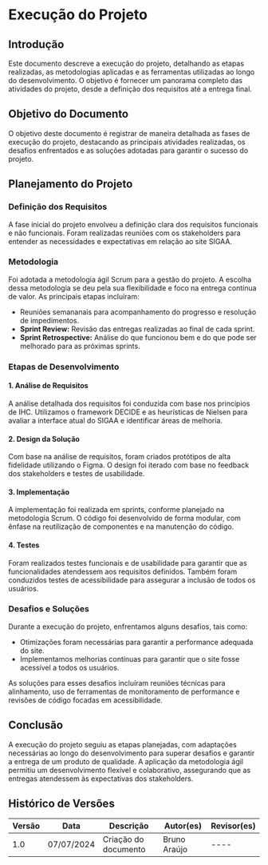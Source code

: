 # Execução do Projeto

## Introdução
Este documento descreve a execução do projeto, detalhando as etapas realizadas, as metodologias aplicadas e as ferramentas utilizadas ao longo do desenvolvimento. O objetivo é fornecer um panorama completo das atividades do projeto, desde a definição dos requisitos até a entrega final.

## Objetivo do Documento
O objetivo deste documento é registrar de maneira detalhada as fases de execução do projeto, destacando as principais atividades realizadas, os desafios enfrentados e as soluções adotadas para garantir o sucesso do projeto.

## Planejamento do Projeto

### Definição dos Requisitos
A fase inicial do projeto envolveu a definição clara dos requisitos funcionais e não funcionais. Foram realizadas reuniões com os stakeholders para entender as necessidades e expectativas em relação ao site SIGAA.

### Metodologia
Foi adotada a metodologia ágil Scrum para a gestão do projeto. A escolha dessa metodologia se deu pela sua flexibilidade e foco na entrega contínua de valor. As principais etapas incluíram:


-  Reuniões semananais para acompanhamento do progresso e resolução de impedimentos.
- **Sprint Review:** Revisão das entregas realizadas ao final de cada sprint.
- **Sprint Retrospective:** Análise do que funcionou bem e do que pode ser melhorado para as próximas sprints.

### Etapas de Desenvolvimento

#### 1. Análise de Requisitos
A análise detalhada dos requisitos foi conduzida com base nos princípios de IHC. Utilizamos o framework DECIDE e as heurísticas de Nielsen para avaliar a interface atual do SIGAA e identificar áreas de melhoria.

#### 2. Design da Solução
Com base na análise de requisitos, foram criados protótipos de alta fidelidade utilizando o Figma. O design foi iterado com base no feedback dos stakeholders e testes de usabilidade.

#### 3. Implementação
A implementação foi realizada em sprints, conforme planejado na metodologia Scrum. O código foi desenvolvido de forma modular, com ênfase na reutilização de componentes e na manutenção do código.

#### 4. Testes
Foram realizados testes funcionais e de usabilidade para garantir que as funcionalidades atendessem aos requisitos definidos. Também foram conduzidos testes de acessibilidade para assegurar a inclusão de todos os usuários.

### Desafios e Soluções
Durante a execução do projeto, enfrentamos alguns desafios, tais como:

- Otimizações foram necessárias para garantir a performance adequada do site.
- Implementamos melhorias contínuas para garantir que o site fosse acessível a todos os usuários.

As soluções para esses desafios incluíram reuniões técnicas para alinhamento, uso de ferramentas de monitoramento de performance e revisões de código focadas em acessibilidade.

## Conclusão
A execução do projeto seguiu as etapas planejadas, com adaptações necessárias ao longo do desenvolvimento para superar desafios e garantir a entrega de um produto de qualidade. A aplicação da metodologia ágil permitiu um desenvolvimento flexível e colaborativo, assegurando que as entregas atendessem às expectativas dos stakeholders.

## Histórico de Versões

Versão  |   Data   | Descrição | Autor(es) | Revisor(es)
--------- | ------ | ------ | ---------- | ----------
1.0 | 07/07/2024 | Criação do documento | Bruno Araújo| ---- |

